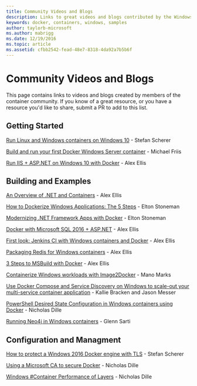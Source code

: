```yaml
---
title: Community Videos and Blogs
description: Links to great videos and blogs contributed by the Windows container community
keywords: docker, containers, windows, samples
author: taylorb-microsoft
ms.author: mabrigg
ms.date: 12/19/2016
ms.topic: article
ms.assetid: cfbb2542-fead-48e7-8318-4da92a7b5b6f
---
```

# Community Videos and Blogs

This page contains links to videos and blogs created by members of the container community.  If you know of a great resource, or you have a resource you'd like to share, submit a PR to add to this list.

## Getting Started

[Run Linux and Windows containers on Windows 10](https://stefanscherer.github.io/run-linux-and-windows-containers-on-windows-10/) - Stefan Scherer

[Build and run your first Docker Windows Server container](https://blog.docker.com/2016/09/build-your-first-docker-windows-server-container/) - Michael Friis

[Run IIS + ASP.NET on Windows 10 with Docker](https://blog.alexellis.io/run-iis-asp-net-on-windows-10-with-docker/) - Alex Ellis

## Building and Examples

[An Overview of .NET and Containers](https://blog.alexellis.io/docker-dotnet-containers/) - Alex Ellis

[How to Dockerize Windows Applications: The 5 Steps](https://blog.sixeyed.com/how-to-dockerize-windows-applications/) - Elton Stoneman

[Modernizing .NET Framework Apps with Docker](https://www.pluralsight.com/courses/modernizing-dotnet-framework-apps-docker?clickid=UVL20JTFpzK6UDSX5n1b5zmyUkgWUPWOz3Pjwg0&irgwc=1&mpid=1197078&utm_source=impactradius&utm_medium=digital_affiliate&utm_campaign=1197078&aid=7010a000001xAKZAA2) - Elton Stoneman

[Docker with Microsoft SQL 2016 + ASP.NET](https://blog.alexellis.io/docker-does-sql2016-aspnet/) - Alex Ellis

[First look: Jenkins CI with Windows containers and Docker](https://blog.alexellis.io/continuous-integration-docker-windows-containers/)  - Alex Ellis

[Packaging Redis for Windows containers](https://blog.alexellis.io/packaging-windows-containers/) - Alex Ellis

[3 Steps to MSBuild with Docker](https://blog.alexellis.io/3-steps-to-msbuild-with-docker/) - Alex Ellis

[Containerize Windows workloads with Image2Docker](https://blog.docker.com/2016/10/containerize-windows-workloads-image2docker/) - Mano Marks

[Use Docker Compose and Service Discovery on Windows to scale-out your multi-service container application](https://techcommunity.microsoft.com/t5/Containers/Use-Docker-Compose-and-Service-Discovery-on-Windows-to-scale-out/ba-p/382312) - Kallie Bracken and Jason Messer

[PowerShell Desired State Configuration in Windows containers using Docker](https://dille.name/blog/2016/06/17/powershell-desired-state-configuration-psdsc-in-windows-containers-using-docker/) - Nicholas Dille

[Running Neo4j in Windows containers](https://glennsarti.github.io/blog/neo4j-nano-containers) - Glenn Sarti

## Configuration and Managment

[How to protect a Windows 2016 Docker engine with TLS](https://stefanscherer.github.io/protecting-a-windows-2016-docker-engine-with-tls/) - Stefan Scherer

[Using a Microsoft CA to secure Docker](https://dille.name/blog/2016/11/08/using-a-microsoft-ca-to-secure-docker/) - Nicholas Dille

[Windows #Container Performance of Layers](https://dille.name/blog/2017/01/13/windows-container-performance-of-layers/) - Nicholas Dille
